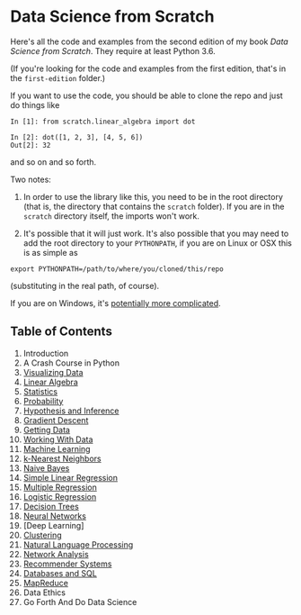 Data Science from Scratch
=========================

Here's all the code and examples from the second edition of my book _Data Science from Scratch_. They require at least Python 3.6.

(If you're looking for the code and examples from the first edition, that's in the `first-edition` folder.)

If you want to use the code, you should be able to clone the repo and just do things like

```
In [1]: from scratch.linear_algebra import dot

In [2]: dot([1, 2, 3], [4, 5, 6])
Out[2]: 32
```

and so on and so forth.

Two notes:

1. In order to use the library like this, you need to be in the root directory (that is, the directory that contains the `scratch` folder). If you are in the `scratch` directory itself, the imports won't work.

2. It's possible that it will just work. It's also possible that you may need to add the root directory to your `PYTHONPATH`, if you are on Linux or OSX this is as simple as 

```
export PYTHONPATH=/path/to/where/you/cloned/this/repo
```

(substituting in the real path, of course).

If you are on Windows, it's [potentially more complicated](https://stackoverflow.com/questions/3701646/how-to-add-to-the-pythonpath-in-windows-so-it-finds-my-modules-packages).

## Table of Contents

1. Introduction
2. A Crash Course in Python
3. [Visualizing Data](https://github.com/joelgrus/data-science-from-scratch/blob/master/scratch/visualization.py)
4. [Linear Algebra](https://github.com/joelgrus/data-science-from-scratch/blob/master/scratch/linear_algebra.py)
5. [Statistics](https://github.com/joelgrus/data-science-from-scratch/blob/master/scratch/statistics.py)
6. [Probability](https://github.com/joelgrus/data-science-from-scratch/blob/master/scratch/probability.py)
7. [Hypothesis and Inference](https://github.com/joelgrus/data-science-from-scratch/blob/master/scratch/inference.py)
8. [Gradient Descent](https://github.com/joelgrus/data-science-from-scratch/blob/master/scratch/gradient_descent.py)
9. [Getting Data](https://github.com/joelgrus/data-science-from-scratch/blob/master/scratch/getting_data.py)
10. [Working With Data](https://github.com/joelgrus/data-science-from-scratch/blob/master/scratch/working_with_data.py)
11. [Machine Learning](https://github.com/joelgrus/data-science-from-scratch/blob/master/scratch/machine_learning.py)
12. [k-Nearest Neighbors](https://github.com/joelgrus/data-science-from-scratch/blob/master/scratch/nearest_neighbors.py)
13. [Naive Bayes](https://github.com/joelgrus/data-science-from-scratch/blob/master/scratch/naive_bayes.py)
14. [Simple Linear Regression](https://github.com/joelgrus/data-science-from-scratch/blob/master/scratch/simple_linear_regression.py)
15. [Multiple Regression](https://github.com/joelgrus/data-science-from-scratch/blob/master/scratch/multiple_regression.py)
16. [Logistic Regression](https://github.com/joelgrus/data-science-from-scratch/blob/master/scratch/logistic_regression.py)
17. [Decision Trees](https://github.com/joelgrus/data-science-from-scratch/blob/master/scratch/decision_trees.py)
18. [Neural Networks](https://github.com/joelgrus/data-science-from-scratch/blob/master/scratch/neural_networks.py)
19. [Deep Learning]
20. [Clustering](https://github.com/joelgrus/data-science-from-scratch/blob/master/scratch/clustering.py)
21. [Natural Language Processing](https://github.com/joelgrus/data-science-from-scratch/blob/master/scratch/nlp.py)
22. [Network Analysis](https://github.com/joelgrus/data-science-from-scratch/blob/master/scratch/network_analysis.py)
23. [Recommender Systems](https://github.com/joelgrus/data-science-from-scratch/blob/master/scratch/recommender_systems.py)
24. [Databases and SQL](https://github.com/joelgrus/data-science-from-scratch/blob/master/scratch/databases.py)
25. [MapReduce](https://github.com/joelgrus/data-science-from-scratch/blob/master/scratch/mapreduce.py)
26. Data Ethics
27. Go Forth And Do Data Science
